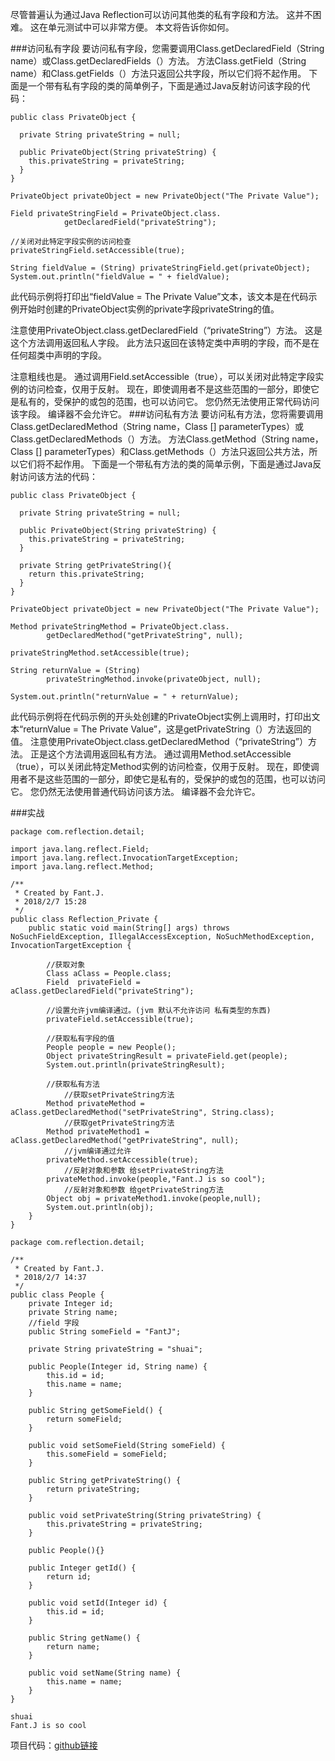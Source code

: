 尽管普遍认为通过Java Reflection可以访问其他类的私有字段和方法。 这并不困难。 这在单元测试中可以非常方便。 本文将告诉你如何。
  
###访问私有字段
要访问私有字段，您需要调用Class.getDeclaredField（String name）或Class.getDeclaredFields（）方法。 方法Class.getField（String name）和Class.getFields（）方法只返回公共字段，所以它们将不起作用。 下面是一个带有私有字段的类的简单例子，下面是通过Java反射访问该字段的代码：
```
public class PrivateObject {

  private String privateString = null;

  public PrivateObject(String privateString) {
    this.privateString = privateString;
  }
}

PrivateObject privateObject = new PrivateObject("The Private Value");

Field privateStringField = PrivateObject.class.
            getDeclaredField("privateString");

//关闭对此特定字段实例的访问检查
privateStringField.setAccessible(true);

String fieldValue = (String) privateStringField.get(privateObject);
System.out.println("fieldValue = " + fieldValue);
```
此代码示例将打印出“fieldValue = The Private Value”文本，该文本是在代码示例开始时创建的PrivateObject实例的private字段privateString的值。

注意使用PrivateObject.class.getDeclaredField（“privateString”）方法。 这是这个方法调用返回私人字段。 此方法只返回在该特定类中声明的字段，而不是在任何超类中声明的字段。

注意粗线也是。 通过调用Field.setAccessible（true），可以关闭对此特定字段实例的访问检查，仅用于反射。 现在，即使调用者不是这些范围的一部分，即使它是私有的，受保护的或包的范围，也可以访问它。 您仍然无法使用正常代码访问该字段。 编译器不会允许它。
###访问私有方法
要访问私有方法，您将需要调用Class.getDeclaredMethod（String name，Class [] parameterTypes）或Class.getDeclaredMethods（）方法。 方法Class.getMethod（String name，Class [] parameterTypes）和Class.getMethods（）方法只返回公共方法，所以它们将不起作用。 下面是一个带私有方法的类的简单示例，下面是通过Java反射访问该方法的代码：
```
public class PrivateObject {

  private String privateString = null;

  public PrivateObject(String privateString) {
    this.privateString = privateString;
  }

  private String getPrivateString(){
    return this.privateString;
  }
}
```
```
PrivateObject privateObject = new PrivateObject("The Private Value");

Method privateStringMethod = PrivateObject.class.
        getDeclaredMethod("getPrivateString", null);

privateStringMethod.setAccessible(true);

String returnValue = (String)
        privateStringMethod.invoke(privateObject, null);

System.out.println("returnValue = " + returnValue);
```
此代码示例将在代码示例的开头处创建的PrivateObject实例上调用时，打印出文本“returnValue = The Private Value”，这是getPrivateString（）方法返回的值。
注意使用PrivateObject.class.getDeclaredMethod（“privateString”）方法。 正是这个方法调用返回私有方法。
 通过调用Method.setAccessible（true），可以关闭此特定Method实例的访问检查，仅用于反射。 现在，即使调用者不是这些范围的一部分，即使它是私有的，受保护的或包的范围，也可以访问它。 您仍然无法使用普通代码访问该方法。 编译器不会允许它。

###实战


```
package com.reflection.detail;

import java.lang.reflect.Field;
import java.lang.reflect.InvocationTargetException;
import java.lang.reflect.Method;

/**
 * Created by Fant.J.
 * 2018/2/7 15:28
 */
public class Reflection_Private {
    public static void main(String[] args) throws NoSuchFieldException, IllegalAccessException, NoSuchMethodException, InvocationTargetException {

        //获取对象
        Class aClass = People.class;
        Field  privateField = aClass.getDeclaredField("privateString");

        //设置允许jvm编译通过。(jvm 默认不允许访问 私有类型的东西)
        privateField.setAccessible(true);

        //获取私有字段的值
        People people = new People();
        Object privateStringResult = privateField.get(people);
        System.out.println(privateStringResult);

        //获取私有方法
            //获取setPrivateString方法
        Method privateMethod = aClass.getDeclaredMethod("setPrivateString", String.class);
            //获取getPrivateString方法
        Method privateMethod1 = aClass.getDeclaredMethod("getPrivateString", null);
            //jvm编译通过允许
        privateMethod.setAccessible(true);
            //反射对象和参数 给setPrivateString方法
        privateMethod.invoke(people,"Fant.J is so cool");
            //反射对象和参数 给getPrivateString方法
        Object obj = privateMethod1.invoke(people,null);
        System.out.println(obj);
    }
}

```

```
package com.reflection.detail;

/**
 * Created by Fant.J.
 * 2018/2/7 14:37
 */
public class People {
    private Integer id;
    private String name;
    //field 字段
    public String someField = "FantJ";

    private String privateString = "shuai";

    public People(Integer id, String name) {
        this.id = id;
        this.name = name;
    }

    public String getSomeField() {
        return someField;
    }

    public void setSomeField(String someField) {
        this.someField = someField;
    }

    public String getPrivateString() {
        return privateString;
    }

    public void setPrivateString(String privateString) {
        this.privateString = privateString;
    }

    public People(){}

    public Integer getId() {
        return id;
    }

    public void setId(Integer id) {
        this.id = id;
    }

    public String getName() {
        return name;
    }

    public void setName(String name) {
        this.name = name;
    }
}

```

```
shuai
Fant.J is so cool
```

项目代码：[github链接](https://github.com/jiaofanting/Java-nio-and-netty-spring-demo/tree/master/src/com/reflection/detail)

